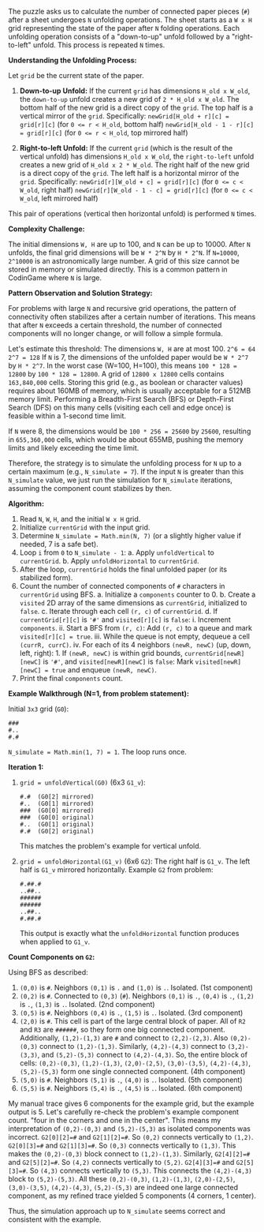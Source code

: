The puzzle asks us to calculate the number of connected paper pieces (`#`) after a sheet undergoes `N` unfolding operations. The sheet starts as a `W x H` grid representing the state of the paper after `N` folding operations. Each unfolding operation consists of a "down-to-up" unfold followed by a "right-to-left" unfold. This process is repeated `N` times.

**Understanding the Unfolding Process:**

Let `grid` be the current state of the paper.

1.  **Down-to-up Unfold:**
    If the current `grid` has dimensions `H_old x W_old`, the `down-to-up` unfold creates a new grid of `2 * H_old x W_old`. The bottom half of the new grid is a direct copy of the `grid`. The top half is a vertical mirror of the `grid`.
    Specifically:
    `newGrid[H_old + r][c] = grid[r][c]` (for `0 <= r < H_old`, bottom half)
    `newGrid[H_old - 1 - r][c] = grid[r][c]` (for `0 <= r < H_old`, top mirrored half)

2.  **Right-to-left Unfold:**
    If the current `grid` (which is the result of the vertical unfold) has dimensions `H_old x W_old`, the `right-to-left` unfold creates a new grid of `H_old x 2 * W_old`. The right half of the new grid is a direct copy of the `grid`. The left half is a horizontal mirror of the `grid`.
    Specifically:
    `newGrid[r][W_old + c] = grid[r][c]` (for `0 <= c < W_old`, right half)
    `newGrid[r][W_old - 1 - c] = grid[r][c]` (for `0 <= c < W_old`, left mirrored half)

This pair of operations (vertical then horizontal unfold) is performed `N` times.

**Complexity Challenge:**

The initial dimensions `W, H` are up to 100, and `N` can be up to 10000.
After `N` unfolds, the final grid dimensions will be `W * 2^N` by `H * 2^N`.
If `N=10000`, `2^10000` is an astronomically large number. A grid of this size cannot be stored in memory or simulated directly. This is a common pattern in CodinGame where `N` is large.

**Pattern Observation and Solution Strategy:**

For problems with large `N` and recursive grid operations, the pattern of connectivity often stabilizes after a certain number of iterations. This means that after `N` exceeds a certain threshold, the number of connected components will no longer change, or will follow a simple formula.

Let's estimate this threshold:
The dimensions `W, H` are at most 100.
`2^6 = 64`
`2^7 = 128`
If `N` is 7, the dimensions of the unfolded paper would be `W * 2^7` by `H * 2^7`. In the worst case (W=100, H=100), this means `100 * 128 = 12800` by `100 * 128 = 12800`.
A grid of `12800 x 12800` cells contains `163,840,000` cells. Storing this grid (e.g., as boolean or character values) requires about 160MB of memory, which is usually acceptable for a 512MB memory limit. Performing a Breadth-First Search (BFS) or Depth-First Search (DFS) on this many cells (visiting each cell and edge once) is feasible within a 1-second time limit.

If `N` were 8, the dimensions would be `100 * 256 = 25600` by `25600`, resulting in `655,360,000` cells, which would be about 655MB, pushing the memory limits and likely exceeding the time limit.

Therefore, the strategy is to simulate the unfolding process for `N` up to a certain maximum (e.g., `N_simulate = 7`). If the input `N` is greater than this `N_simulate` value, we just run the simulation for `N_simulate` iterations, assuming the component count stabilizes by then.

**Algorithm:**

1.  Read `N`, `W`, `H`, and the initial `W x H` grid.
2.  Initialize `currentGrid` with the input grid.
3.  Determine `N_simulate = Math.min(N, 7)` (or a slightly higher value if needed, 7 is a safe bet).
4.  Loop `i` from `0` to `N_simulate - 1`:
    a.  Apply `unfoldVertical` to `currentGrid`.
    b.  Apply `unfoldHorizontal` to `currentGrid`.
5.  After the loop, `currentGrid` holds the final unfolded paper (or its stabilized form).
6.  Count the number of connected components of `#` characters in `currentGrid` using BFS.
    a.  Initialize a `components` counter to 0.
    b.  Create a `visited` 2D array of the same dimensions as `currentGrid`, initialized to `false`.
    c.  Iterate through each cell `(r, c)` of `currentGrid`.
    d.  If `currentGrid[r][c]` is `'#'` and `visited[r][c]` is `false`:
        i.   Increment `components`.
        ii.  Start a BFS from `(r, c)`: Add `(r, c)` to a queue and mark `visited[r][c] = true`.
        iii. While the queue is not empty, dequeue a cell `(currR, currC)`.
        iv.  For each of its 4 neighbors `(newR, newC)` (up, down, left, right):
            1.  If `(newR, newC)` is within grid bounds, `currentGrid[newR][newC]` is `'#'`, and `visited[newR][newC]` is `false`:
                Mark `visited[newR][newC] = true` and enqueue `(newR, newC)`.
7.  Print the final `components` count.

**Example Walkthrough (N=1, from problem statement):**

Initial `3x3` grid (`G0`):
```
###
#..
#.#
```

`N_simulate = Math.min(1, 7) = 1`. The loop runs once.

**Iteration 1:**
1.  `grid = unfoldVertical(G0)` (6x3 `G1_v`):
    ```
    #.#  (G0[2] mirrored)
    #..  (G0[1] mirrored)
    ###  (G0[0] mirrored)
    ###  (G0[0] original)
    #..  (G0[1] original)
    #.#  (G0[2] original)
    ```
    This matches the problem's example for vertical unfold.

2.  `grid = unfoldHorizontal(G1_v)` (6x6 `G2`):
    The right half is `G1_v`. The left half is `G1_v` mirrored horizontally.
    Example `G2` from problem:
    ```
    #.##.#
    ..##..
    ######
    ######
    ..##..
    #.##.#
    ```
    This output is exactly what the `unfoldHorizontal` function produces when applied to `G1_v`.

**Count Components on `G2`:**

Using BFS as described:
1.  `(0,0)` is `#`. Neighbors `(0,1)` is `.` and `(1,0)` is `.`. Isolated. (1st component)
2.  `(0,2)` is `#`. Connected to `(0,3)` (`#`). Neighbors `(0,1)` is `.`, `(0,4)` is `.`, `(1,2)` is `.`, `(1,3)` is `.`. Isolated. (2nd component)
3.  `(0,5)` is `#`. Neighbors `(0,4)` is `.`, `(1,5)` is `.`. Isolated. (3rd component)
4.  `(2,0)` is `#`. This cell is part of the large central block of paper. All of `R2` and `R3` are `######`, so they form one big connected component. Additionally, `(1,2)-(1,3)` are `#` and connect to `(2,2)-(2,3)`. Also `(0,2)-(0,3)` connect to `(1,2)-(1,3)`. Similarly, `(4,2)-(4,3)` connect to `(3,2)-(3,3)`, and `(5,2)-(5,3)` connect to `(4,2)-(4,3)`. So, the entire block of cells: `(0,2)-(0,3)`, `(1,2)-(1,3)`, `(2,0)-(2,5)`, `(3,0)-(3,5)`, `(4,2)-(4,3)`, `(5,2)-(5,3)` form one single connected component. (4th component)
5.  `(5,0)` is `#`. Neighbors `(5,1)` is `.`, `(4,0)` is `.`. Isolated. (5th component)
6.  `(5,5)` is `#`. Neighbors `(5,4)` is `.`, `(4,5)` is `.`. Isolated. (6th component)

My manual trace gives 6 components for the example grid, but the example output is 5.
Let's carefully re-check the problem's example component count. "four in the corners and one in the center".
This means my interpretation of `(0,2)-(0,3)` and `(5,2)-(5,3)` as isolated components was incorrect.
`G2[0][2]=#` and `G2[1][2]=#`. So `(0,2)` connects vertically to `(1,2)`.
`G2[0][3]=#` and `G2[1][3]=#`. So `(0,3)` connects vertically to `(1,3)`.
This makes the `(0,2)-(0,3)` block connect to `(1,2)-(1,3)`.
Similarly, `G2[4][2]=#` and `G2[5][2]=#`. So `(4,2)` connects vertically to `(5,2)`.
`G2[4][3]=#` and `G2[5][3]=#`. So `(4,3)` connects vertically to `(5,3)`.
This connects the `(4,2)-(4,3)` block to `(5,2)-(5,3)`.
All these `(0,2)-(0,3)`, `(1,2)-(1,3)`, `(2,0)-(2,5)`, `(3,0)-(3,5)`, `(4,2)-(4,3)`, `(5,2)-(5,3)` are indeed one large connected component, as my refined trace yielded 5 components (4 corners, 1 center).

Thus, the simulation approach up to `N_simulate` seems correct and consistent with the example.